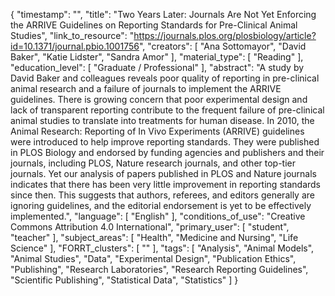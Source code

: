{
    "timestamp": "",
    "title": "Two Years Later: Journals Are Not Yet Enforcing the ARRIVE Guidelines on Reporting Standards for Pre-Clinical Animal Studies",
    "link_to_resource": "https://journals.plos.org/plosbiology/article?id=10.1371/journal.pbio.1001756",
    "creators": [
        "Ana Sottomayor",
        "David Baker",
        "Katie Lidster",
        "Sandra Amor"
    ],
    "material_type": [
        "Reading"
    ],
    "education_level": [
        "Graduate / Professional"
    ],
    "abstract": "A study by David Baker and colleagues reveals poor quality of reporting in pre-clinical animal research and a failure of journals to implement the ARRIVE guidelines. There is growing concern that poor experimental design and lack of transparent reporting contribute to the frequent failure of pre-clinical animal studies to translate into treatments for human disease. In 2010, the Animal Research: Reporting of In Vivo Experiments (ARRIVE) guidelines were introduced to help improve reporting standards. They were published in PLOS Biology and endorsed by funding agencies and publishers and their journals, including PLOS, Nature research journals, and other top-tier journals. Yet our analysis of papers published in PLOS and Nature journals indicates that there has been very little improvement in reporting standards since then. This suggests that authors, referees, and editors generally are ignoring guidelines, and the editorial endorsement is yet to be effectively implemented.",
    "language": [
        "English"
    ],
    "conditions_of_use": "Creative Commons Attribution 4.0 International",
    "primary_user": [
        "student",
        "teacher"
    ],
    "subject_areas": [
        "Health",
        "Medicine and Nursing",
        "Life Science"
    ],
    "FORRT_clusters": [
        ""
    ],
    "tags": [
        "Analysis",
        "Animal Models",
        "Animal Studies",
        "Data",
        "Experimental Design",
        "Publication Ethics",
        "Publishing",
        "Research Laboratories",
        "Research Reporting Guidelines",
        "Scientific Publishing",
        "Statistical Data",
        "Statistics"
    ]
}